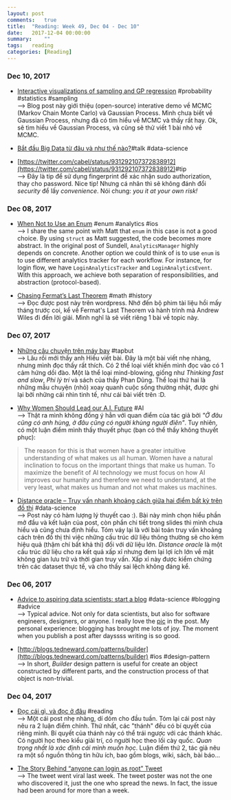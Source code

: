 ```yaml
---
layout: post
comments:	true
title:  "Reading: Week 49, Dec 04 - Dec 10"
date:   2017-12-04 00:00:00
summary:    ""
tags:   reading
categories:	[Reading]
---
```


### Dec 10, 2017
- [Interactive visualizations of sampling and GP regression](http://andrewgelman.com/2017/12/09/interactive-visualizations-mcmc-gp) <content-meta>#probability #statistics #sampling</content-meta><br>
--> Blog post này giới thiệu (open-source) interative demo về MCMC (Markov Chain Monte Carlo) và Gaussian Process. Mình chưa biết về Gaussian Process, nhưng đã có tìm hiểu về MCMC và thấy rất hay. Ok, sẽ tìm hiểu về Gaussian Process, và cũng sẽ thử viết 1 bài nhỏ về MCMC.

- [Bắt đầu Big Data từ đâu và như thế nào?](https://ongxuanhong.wordpress.com/2017/12/09/vietnam-web-summit-2017)<content-meta>#talk #data-science</content-meta><br>

- [https://twitter.com/cabel/status/931292107372838912](https://twitter.com/cabel/status/931292107372838912)<content-meta>#tip</content-meta><br>
--> Đây là tip để sử dụng fingerprint để xác nhận sudo authorization, thay cho password. Nice tip! Nhưng cá nhân thì sẽ không đánh đổi *security* để lấy *convenience*. Nói chung: *you it at your own risk!*

### Dec 08, 2017
- [When Not to Use an Enum](http://matt.diephouse.com/2017/12/when-not-to-use-an-enum) <content-meta>#enum #analytics #ios</content-meta><br>
--> I share the same point with Matt that `enum` in this case is not a good choice. By using `struct` as Matt suggested, the code becomes more abstract. In the original post of Sundell, `AnalyticsManager` highly depends on concrete. Another option we could think of is to use `enum` is to use different analytics tracker for each workflow. For instance, for login flow, we have `LoginAnalyticsTracker` and `LoginAnalyticsEvent`. With this approach, we achieve both separation of responsibilities, and abstraction (protocol-based).

- [Chasing Fermat’s Last Theorem](https://prateekvjoshi.com/2017/12/05/chasing-fermats-last-theorem) <content-meta>#math #history</content-meta><br>
--> Đọc được post này trên wordpress. Nhớ đến bộ phim tài liệu hồi mấy tháng trước coi, kể về Fermat's Last Theorem và hành trình mà Andrew Wiles đi đến lời giải. Mình nghĩ là sẽ viết riêng 1 bài về topic này.


### Dec 07, 2017
- [Những câu chuyện trên máy bay](http://tapbut.ngochieu.com/nhung-cau-chuyen-tren-may-bay) <content-meta>#tapbut</content-meta><br>
--> Lâu rồi mới thấy anh Hiếu viết bài. Đây là một bài viết nhẹ nhàng, nhưng mình đọc thấy rất thích. Có 2 thể loại viết khiến mình đọc vào có 1 cảm hứng dồi đào. Một là thể loại mind-blowing, giống như *Thinking fast and slow*, *Phi lý trí* và sách của thầy Phan Dũng. Thể loại thứ hai là những mẫu chuyện (nhỏ) xoay quanh cuộc sống thường nhật, được ghi lại bởi những cái nhìn tinh tế, như cái bài viết trên :D.

- [Why Women Should Lead our A.I. Future](https://medium.com/intuitionmachine/why-women-should-lead-our-a-i-future-8a0b7085ffc5) <content-meta>#AI</content-meta><br>
--> Thật ra mình không đồng ý hẳn với quan điểm của tác giả bởi *"Ở đâu cũng có anh hùng, ở đâu cũng có người khùng người điên"*. Tuy nhiên, có một luận điểm mình thấy thuyết phục (bạn có thể thấy không thuyết phục):
> The reason for this is that women have a greater intuitive understanding of what makes us all human. Women have a natural inclination to focus on the important things that make us human. To maximize the benefit of AI technology we must focus on how AI improves our humanity and therefore we need to understand, at the very least, what makes us human and not what makes us machines.

- [Distance oracle – Truy vấn nhanh khoảng cách giữa hai điểm bất kỳ trên đồ thị](https://ongxuanhong.wordpress.com/2017/12/05/distance-oracle-truy-van-nhanh-khoang-cach-giua-hai-diem-bat-ky-tren-do-thi) <content-meta>#data-science</content-meta><br>
--> Post này có hàm lượng lý thuyết cao :). Bài này mình chọn hiểu phần mở đầu và kết luận của post, còn phần chi tiết trong slides thì mình chưa hiểu và cũng chưa định hiểu. Tóm váy lại là với bài toán truy vấn khoảng cách trên đồ thị thì việc những cấu trúc dữ liệu thông thường sẽ cho kém hiệu quả (thậm chí bất khả thi) đối với dữ liệu lớn. *Distance oracle* là một cấu trúc dữ liệu cho ra kết quả xấp xỉ nhưng đem lại lợi ích lớn về mặt không gian lưu trữ và thời gian truy vấn. Xấp xỉ này được kiểm chứng trên các dataset thực tế, và cho thấy sai lệch không đáng kể.


### Dec 06, 2017
- [Advice to aspiring data scientists: start a blog](http://varianceexplained.org/r/start-blog) <content-meta>#data-science #blogging #advice</content-meta><br>
--> Typical advice. Not only for data scientists, but also for software engineers, designers, or anyone. I really love the [pic](https://twitter.com/AmeliaMN/status/926509282874585089/photo/1) in the post. My personal experience: blogging has brought me lots of joy. The moment when you publish a post after dayssss writing is so good.

- [http://blogs.tedneward.com/patterns/builder](http://blogs.tedneward.com/patterns/builder) <content-meta>#ios #design-pattern</content-meta><br>
--> In short, *Builder* design pattern is useful for create an object constructed by different parts, and the construction process of that object is non-trivial.

### Dec 04, 2017
- [Đọc cái gì, và đọc ở đâu](https://thefullsnack.com/posts/the-source-of-knowledge.html) <content-meta>#reading</content-meta><br>
--> Một cái post nhẹ nhàng, dí dỏm cho đầu tuần. Tóm lại cái post này nêu ra 2 luận điểm chính. Thứ nhất, các "thánh" đều có bí quyết của riêng mình. Bí quyết của thánh này có thể trái ngược với các thánh khác. Có người học theo kiểu giải trí, có người học theo lối cày quốc. *Quan trọng nhất là xác định cái mình muốn học*. Luận điểm thứ 2, tác giả nêu ra một số nguồn thông tin hữu ích, bao gồm blogs, wiki, sách, bài báo...<br>

- [The Story Behind “anyone can login as root” Tweet](https://medium.com/@lemiorhan/the-story-behind-anyone-can-login-as-root-tweet-33731b5ded71)<br>
--> The tweet went viral last week. The tweet poster was not the one who discovered it, just the one who spread the news. In fact, the issue had been around for more than a week.
